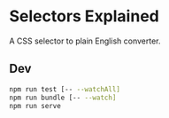 # Selectors Explained

A CSS selector to plain English converter.

## Dev

```sh
npm run test [-- --watchAll]
npm run bundle [-- --watch]
npm run serve
```
